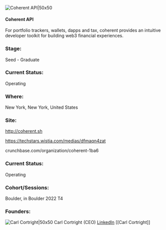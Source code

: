 

![Coherent API|50x50](https://apimg.techstars.com/connect/images/image_files/62d1901b89665b000892e147/original/squarelogo.png)

#### Coherent API
For portfolio trackers, wallets, dapps and tax, coherent provides an intuitive developer toolkit for building web3 financial experiences.

### Stage: 
Seed - Graduate 

### Current Status: 
Operating

### Where:
New York, New York, United States

### Site:
http://coherent.sh

https://techstars.wistia.com/medias/dfmaqn4zat

crunchbase.com/organization/coherent-1ba6

### Current Status: 
Operating

### Cohort/Sessions: 
Boulder, in Boulder 2022 T4

### Founders: 

![Carl Cortright|50x50](https://www.f6s.com/content-resource/profiles/3173369_th2.jpg) Carl Cortright (CEO) [LinkedIn](https://linkedin.com/in/carlcortright) [[Carl Cortright]]


